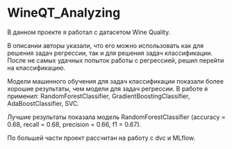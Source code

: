 # WineQT_Analyzing

В данном проекте я работал с датасетом Wine Quality. 

В описании авторы указали, что его можно использовать как для решения задач регрессии, так и для решения задач классификации.
После не самых удачных попыток работы с регрессией, решил перейти на классификацию.

Модели машинного обучения для задач классификации показали более хорошие результаты, чем модели для задач регрессии.
В работе я применил: RandomForestClassifier, GradientBoostingClassifier, AdaBoostClassifier, SVC.

Лучшие результаты показала модель RandomForestClassifier (accuracy = 0.68, recall = 0.68, precision = 0.66, f1 = 0.67).

По большей части проект рассчитан на работу с dvc и MLflow.
